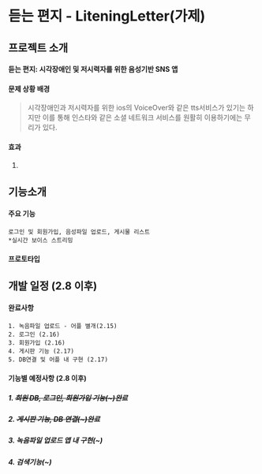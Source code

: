 # 듣는 편지 - LiteningLetter(가제)
## 프로젝트 소개
#### 듣는 편지: 시각장애인 및 저시력자를 위한 음성기반 SNS 앱
#### 문제 상황 배경
> 시각장애인과 저시력자를 위한 ios의 VoiceOver와 같은 tts서비스가 있기는 하지만 이를 통해 인스타와 같은 소셜 네트워크 서비스를 원활히 이용하기에는 무리가 있다.

#### 효과
1. 


## 기능소개
#### 주요 기능
    로그인 및 회원가입, 음성파일 업로드, 게시물 리스트
    *실시간 보이스 스트리밍
#### 프로토타입


## 개발 일정 (2.8 이후)

#### 완료사항
    1. 녹음파일 업로드 - 어플 별개(2.15)
    2. 로그인 (2.16)
    3. 회원가입 (2.16)
    4. 게시판 기능 (2.17)
    5. DB연결 및 어플 내 구현 (2.17)


#### 기능별 예정사항 (2.8 이후)
##### 1. ~~회원 DB, 로그인, 회원가입 기능(~)완료~~
##### 2. ~~게시판 기능, DB 연결(~)완료~~
##### 3. 녹음파일 업로드 앱 내 구현(~)
##### 4. 검색기능(~)

